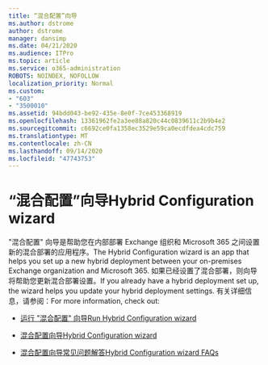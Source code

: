 ```yaml
---
title: “混合配置”向导
ms.author: dstrome
author: dstrome
manager: dansimp
ms.date: 04/21/2020
ms.audience: ITPro
ms.topic: article
ms.service: o365-administration
ROBOTS: NOINDEX, NOFOLLOW
localization_priority: Normal
ms.custom:
- "603"
- "3500010"
ms.assetid: 94bdd043-be92-435e-8e0f-7ce453368919
ms.openlocfilehash: 13361962fe2a3ee88a820c44c0839611c2b9b4e2
ms.sourcegitcommit: c6692ce0fa1358ec3529e59ca0ecdfdea4cdc759
ms.translationtype: MT
ms.contentlocale: zh-CN
ms.lasthandoff: 09/14/2020
ms.locfileid: "47743753"
---
```

# <a name="hybrid-configuration-wizard"></a><span data-ttu-id="f78dd-102">“混合配置”向导</span><span class="sxs-lookup"><span data-stu-id="f78dd-102">Hybrid Configuration wizard</span></span>

<span data-ttu-id="f78dd-103">"混合配置" 向导是帮助您在内部部署 Exchange 组织和 Microsoft 365 之间设置新的混合部署的应用程序。</span><span class="sxs-lookup"><span data-stu-id="f78dd-103">The Hybrid Configuration wizard is an app that helps you set up a new hybrid deployment between your on-premises Exchange organization and Microsoft 365.</span></span> <span data-ttu-id="f78dd-104">如果已经设置了混合部署，则向导将帮助您更新混合部署设置。</span><span class="sxs-lookup"><span data-stu-id="f78dd-104">If you already have a hybrid deployment set up, the wizard helps you update your hybrid deployment settings.</span></span> <span data-ttu-id="f78dd-105">有关详细信息，请参阅：</span><span class="sxs-lookup"><span data-stu-id="f78dd-105">For more information, check out:</span></span>
  
- [<span data-ttu-id="f78dd-106">运行 "混合配置" 向导</span><span class="sxs-lookup"><span data-stu-id="f78dd-106">Run Hybrid Configuration wizard</span></span>](https://technet.microsoft.com/library/mt595788%28v=exchg.150%29.aspx)

- [<span data-ttu-id="f78dd-107">混合配置向导</span><span class="sxs-lookup"><span data-stu-id="f78dd-107">Hybrid Configuration wizard</span></span>](https://technet.microsoft.com/library/hh529921%28v=exchg.150%29.aspx)

- [<span data-ttu-id="f78dd-108">混合配置向导常见问题解答</span><span class="sxs-lookup"><span data-stu-id="f78dd-108">Hybrid Configuration wizard FAQs</span></span>](https://technet.microsoft.com/library/mt488940%28v=exchg.150%29.aspx)
